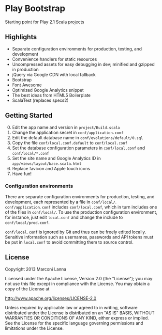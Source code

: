 # Play Bootstrap

Starting point for Play 2.1 Scala projects

## Highlights

* Separate configuration environments for production, testing, and development
* Convenience handlers for static resources
* Uncompressed assets for easy debugging in dev; minified and gzipped in production
* jQuery via Google CDN with local fallback
* Bootstrap
* Font Awesome
* Optimized Google Analytics snippet
* The best ideas from HTML5 Boilerplate
* ScalaTest (replaces specs2)

## Getting Started

0. Edit the app name and version in `project/Build.scala`
0. Change the application secret in `conf/application.conf`
0. Edit the default database name in `conf/evolutions/default/0.sql`
0. Copy the file `conf/local.conf.default` to `conf/local.conf`
0. Set the database configuration parameters in `conf/local.conf` and `conf/local/*.conf`
0. Set the site name and Google Analytics ID in `app/views/layout/base.scala.html`
0. Replace favicon and Apple touch icons
0. Have fun!

### Configuration environments

There are separate configuration environments for production, testing, and development,
each represented by a file in `conf/local/`. `conf/application.conf` includes `conf/local.conf`,
which in turn includes one of the files in `conf/local/`. To use the production configuration
environment, for instance, just edit `local.conf` and change the include to `conf/local/prod.conf`.

`conf/local.conf` is ignored by Git and thus can be freely edited locally. Sensitive information
such as usernames, passwords and API tokens must be put in `local.conf` to avoid committing them
to source control.

## License

Copyright 2013 Marconi Lanna

Licensed under the Apache License, Version 2.0 (the "License");
you may not use this file except in compliance with the License.
You may obtain a copy of the License at

   http://www.apache.org/licenses/LICENSE-2.0

Unless required by applicable law or agreed to in writing, software
distributed under the License is distributed on an "AS IS" BASIS,
WITHOUT WARRANTIES OR CONDITIONS OF ANY KIND, either express or implied.
See the License for the specific language governing permissions and
limitations under the License.
